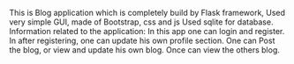 This is Blog application which is completely build by Flask framework,
Used very simple GUI, made of Bootstrap, css and js
Used sqlite for database.
Information related to the application:
In this app one can login and register.
In after registering, one can update his own profile section.
One can Post the blog, or view and update his own blog.
Once can view the others blog.
